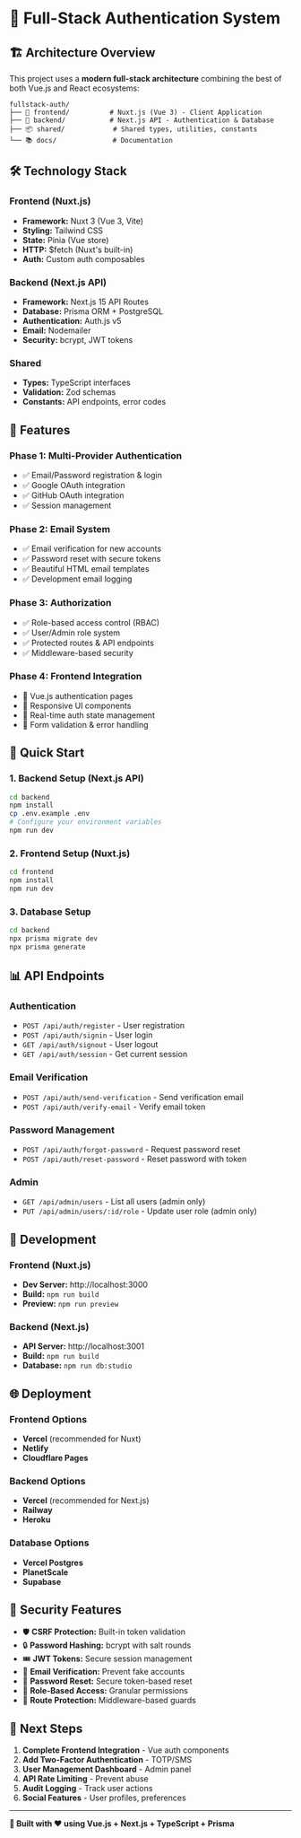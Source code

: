 # 🚀 Full-Stack Authentication System

## 🏗️ Architecture Overview

This project uses a **modern full-stack architecture** combining the best of both Vue.js and React ecosystems:

```
fullstack-auth/
├── 🎨 frontend/          # Nuxt.js (Vue 3) - Client Application
├── 🔧 backend/           # Next.js API - Authentication & Database
├── 📦 shared/            # Shared types, utilities, constants
└── 📚 docs/              # Documentation
```

## 🛠️ Technology Stack

### Frontend (Nuxt.js)
- **Framework:** Nuxt 3 (Vue 3, Vite)
- **Styling:** Tailwind CSS
- **State:** Pinia (Vue store)
- **HTTP:** $fetch (Nuxt's built-in)
- **Auth:** Custom auth composables

### Backend (Next.js API)
- **Framework:** Next.js 15 API Routes
- **Database:** Prisma ORM + PostgreSQL
- **Authentication:** Auth.js v5
- **Email:** Nodemailer
- **Security:** bcrypt, JWT tokens

### Shared
- **Types:** TypeScript interfaces
- **Validation:** Zod schemas
- **Constants:** API endpoints, error codes

## 🌟 Features

### Phase 1: Multi-Provider Authentication
- ✅ Email/Password registration & login
- ✅ Google OAuth integration
- ✅ GitHub OAuth integration
- ✅ Session management

### Phase 2: Email System
- ✅ Email verification for new accounts
- ✅ Password reset with secure tokens
- ✅ Beautiful HTML email templates
- ✅ Development email logging

### Phase 3: Authorization
- ✅ Role-based access control (RBAC)
- ✅ User/Admin role system
- ✅ Protected routes & API endpoints
- ✅ Middleware-based security

### Phase 4: Frontend Integration
- 🔄 Vue.js authentication pages
- 🔄 Responsive UI components
- 🔄 Real-time auth state management
- 🔄 Form validation & error handling

## 🚀 Quick Start

### 1. Backend Setup (Next.js API)
```bash
cd backend
npm install
cp .env.example .env
# Configure your environment variables
npm run dev
```

### 2. Frontend Setup (Nuxt.js)
```bash
cd frontend  
npm install
npm run dev
```

### 3. Database Setup
```bash
cd backend
npx prisma migrate dev
npx prisma generate
```

## 📊 API Endpoints

### Authentication
- `POST /api/auth/register` - User registration
- `POST /api/auth/signin` - User login
- `GET /api/auth/signout` - User logout
- `GET /api/auth/session` - Get current session

### Email Verification
- `POST /api/auth/send-verification` - Send verification email
- `POST /api/auth/verify-email` - Verify email token

### Password Management
- `POST /api/auth/forgot-password` - Request password reset
- `POST /api/auth/reset-password` - Reset password with token

### Admin
- `GET /api/admin/users` - List all users (admin only)
- `PUT /api/admin/users/:id/role` - Update user role (admin only)

## 🔧 Development

### Frontend (Nuxt.js)
- **Dev Server:** http://localhost:3000
- **Build:** `npm run build`
- **Preview:** `npm run preview`

### Backend (Next.js)
- **API Server:** http://localhost:3001
- **Build:** `npm run build`
- **Database:** `npm run db:studio`

## 🌐 Deployment

### Frontend Options
- **Vercel** (recommended for Nuxt)
- **Netlify**
- **Cloudflare Pages**

### Backend Options
- **Vercel** (recommended for Next.js)
- **Railway**
- **Heroku**

### Database Options
- **Vercel Postgres**
- **PlanetScale**
- **Supabase**

## 🔐 Security Features

- 🛡️ **CSRF Protection:** Built-in token validation
- 🔒 **Password Hashing:** bcrypt with salt rounds
- 🎟️ **JWT Tokens:** Secure session management
- 📧 **Email Verification:** Prevent fake accounts
- 🔑 **Password Reset:** Secure token-based reset
- 👤 **Role-Based Access:** Granular permissions
- 🚪 **Route Protection:** Middleware-based guards

## 🎯 Next Steps

1. **Complete Frontend Integration** - Vue auth components
2. **Add Two-Factor Authentication** - TOTP/SMS
3. **User Management Dashboard** - Admin panel
4. **API Rate Limiting** - Prevent abuse
5. **Audit Logging** - Track user actions
6. **Social Features** - User profiles, preferences

---

**🎉 Built with ❤️ using Vue.js + Next.js + TypeScript + Prisma**
